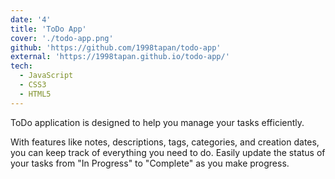 ```yaml
---
date: '4'
title: 'ToDo App'
cover: './todo-app.png'
github: 'https://github.com/1998tapan/todo-app'
external: 'https://1998tapan.github.io/todo-app/'
tech:
  - JavaScript
  - CSS3
  - HTML5
---
```

ToDo application is designed to help you manage your tasks efficiently.

With features like notes, descriptions, tags, categories, and creation dates, you can keep track of everything you need to do. Easily update the status of your tasks from "In Progress" to "Complete" as you make progress.
